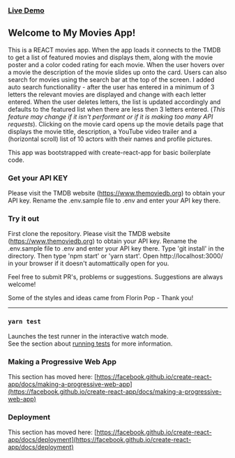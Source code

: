 ### [Live Demo](https://todd-gardner.github.io/react_movies)
## Welcome to My Movies App!
This is a REACT movies app. When the app loads it connects to the TMDB to get a list of featured movies and displays them, along with the movie poster and a color coded rating for each movie.
When the user hovers over a movie the description of the movie slides up onto the card.
Users can also search for movies using the search bar at the top of the screen. I added auto search functionallity - after the user has entered in a minimum of 3 letters the relevant movies are displayed and change with each letter entered. When the user deletes letters, the list is updated accordingly and defaults to the featured list when there are less then 3 letters entered. (*This feature may change if it isn't performant or if it is making too many API requests*).
Clicking on the movie card opens up the movie details page that displays the movie title, description, a YouTube video trailer and a (horizontal scroll) list of 10 actors with their names and profile pictures.

This app was bootstrapped with create-react-app for basic boilerplate code.

### Get your API KEY
Please visit the TMDB website (https://www.themoviedb.org) to obtain your API key. Rename the .env.sample file to .env and enter your API key there.

### Try it out
First clone the repository.
Please visit the TMDB website (https://www.themoviedb.org) to obtain your API key. Rename the .env.sample file to .env and enter your API key there.
Type 'git install' in the directory.
Then type 'npm start' or 'yarn start'.
Open http://localhost:3000/ in your browser if it doesn't automattically open for you.

Feel free to submit PR's, problems or suggestions. Suggestions are always welcome!


Some of the styles and ideas came from Florin Pop - Thank you!
<hr>

### `yarn test`

Launches the test runner in the interactive watch mode.\
See the section about [running tests](https://facebook.github.io/create-react-app/docs/running-tests) for more information.

### Making a Progressive Web App

This section has moved here: [https://facebook.github.io/create-react-app/docs/making-a-progressive-web-app](https://facebook.github.io/create-react-app/docs/making-a-progressive-web-app)

### Deployment

This section has moved here: [https://facebook.github.io/create-react-app/docs/deployment](https://facebook.github.io/create-react-app/docs/deployment)
